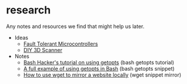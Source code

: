 # research
Any notes and resources we find that might help us later.

* Ideas
    * [Fault Tolerant Microcontrollers](ideas/fault_tolerant_microcontrollers.md)
    * [DIY 3D Scanner](ideas/diy_3d_scanner.md)
* Notes
    * [Bash Hacker's tutorial on using getopts](notes/bash_hacker's_tutorial_on_using_getopts.md) (bash getopts tutorial)
    * [A full example of using getopts in Bash](notes/a_full_example_of_using_getopts_in_bash.md) (bash getopts snippet)
    * [How to use wget to mirror a website locally](notes/how_to_use_wget_to_mirror_a_website_locally.md) (wget snippet mirror)
